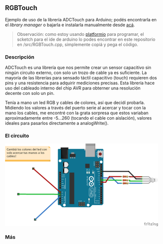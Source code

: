﻿## RGBTouch
Ejemplo de uso de la librería ADCTouch para Arduino; podés encontrarla en el
*library manager* o bajarla e instalarla manualmente desde [acá](https://github.com/martin2250/ADCTouch).
> Observación: como estoy usando [platformio](http://platformio.org/) para programar, el scketch para el ide de arduino lo podes encontrar en este repositorio en /src/RGBTouch.cpp, simplemente copiá y pega el código.

### Descripción
ADCTouch es una librería que nos permite crear un sensor capacitivo sin ningún circuito externo,
con solo un trozo de cable ya es suficiente. La mayoría de las librerías para sensado táctil
capacitivo (touch) requieren dos pins y una resistencia para adquirir mediciones precisas. Esta
librería hace uso del cableado interno del chip AVR para obterner una resolución decente con solo
un pin.

Tenía a mano un led RGB y cables de colores, así que decidí probarla. Midiendo los valores
a través del puerto serie al acercar y tocar con la mano los cables, me encontré con la grata
sorpresa que estos variaban aproximadamente entre -5...260 (tocando el cable con aislación),
valores ideales para pasarlos directamente a analogWrite().

### El circuito  
![esquemático](/fritzing/RGBTouch_bb.png)  

### Más
